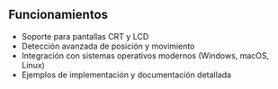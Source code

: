 ## Funcionamientos

- Soporte para pantallas CRT y LCD
- Detección avanzada de posición y movimiento
- Integración con sistemas operativos modernos (Windows, macOS, Linux)
- Ejemplos de implementación y documentación detallada
